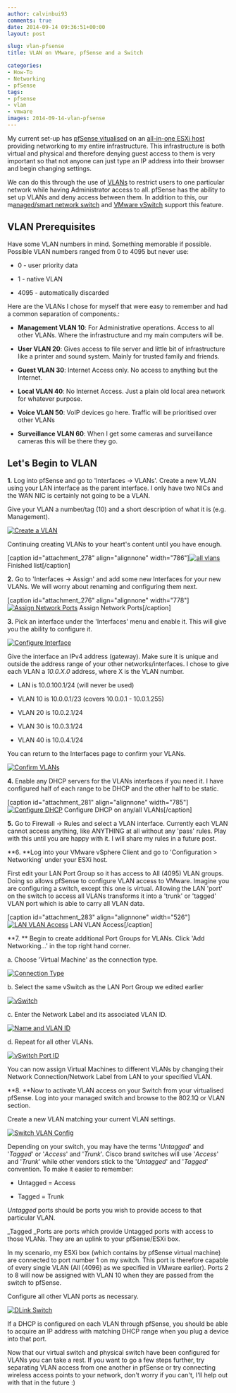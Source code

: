 ```yaml
---
author: calvinbui93
comments: true
date: 2014-09-14 09:36:51+00:00
layout: post

slug: vlan-pfsense
title: VLAN on VMware, pfSense and a Switch

categories:
- How-To
- Networking
- pfSense
tags:
- pfsense
- vlan
- vmware
images: 2014-09-14-vlan-pfsense
---
```


My current set-up has [pfSense vitualised](https://www.pfsense.org/) on an [all-in-one ESXi host](https://calvin.me/all-in-one-esxi-5-5-server/) providing networking to my entire infrastructure. This infrastructure is both virtual and physical and therefore denying guest access to them is very important so that not anyone can just type an IP address into their browser and begin changing settings.

We can do this through the use of [VLANs](http://en.wikipedia.org/wiki/Virtual_LAN) to restrict users to one particular network while having Administrator access to all. pfSense has the ability to set up VLANs and deny access between them. In addition to this, our m[anaged/smart network switch](http://www.dlink.com.au/business-solutions/16-port-gigabit-easysmart-switch) and [VMware vSwitch](http://www.vmware.com/products/vsphere/features/distributed-switch) support this feature.

<!-- more -->


## VLAN Prerequisites


Have some VLAN numbers in mind. Something memorable if possible. Possible VLAN numbers ranged from 0 to 4095 but never use:



	
  * 0 - user priority data

	
  * 1 - native VLAN

	
  * 4095 - automatically discarded


Here are the VLANs I chose for myself that were easy to remember and had a common separation of components.:

	
  * **Management VLAN 10**: For Administrative operations. Access to all other VLANs. Where the infrastructure and my main computers will be.

	
  * **User VLAN 20**: Gives access to file server and little bit of infrastructure like a printer and sound system. Mainly for trusted family and friends.

	
  * **Guest VLAN 30**: Internet Access only. No access to anything but the Internet.

	
  * **Local VLAN 40**: No Internet Access. Just a plain old local area network for whatever purpose.

	
  * **Voice VLAN 50**: VoIP devices go here. Traffic will be prioritised over other VLANs

	
  * **Surveillance VLAN 60**: When I get some cameras and surveillance cameras this will be there they go.




## Let's Begin to VLAN


**1.** Log into pfSense and go to 'Interfaces -> VLANs'.
Create a new VLAN using your LAN interface as the parent interface. I only have two NICs and the WAN NIC is certainly not going to be a VLAN.

Give your VLAN a number/tag (10) and a short description of what it is (e.g. Management).

[![Create a VLAN](https://calvin.me/mymedia/uploads/2014/09/12.png)](https://calvin.me/mymedia/uploads/2014/09/12.png)

Continuing creating VLANs to your heart's content until you have enough.

[caption id="attachment_278" align="alignnone" width="786"][![all vlans](http://calvinbuiblog.files.wordpress.com/2014/09/22.png)](http://calvinbuiblog.files.wordpress.com/2014/09/22.png) Finished list[/caption]

**2.** Go to 'Interfaces -> Assign' and add some new Interfaces for your new VLANs. We will worry about renaming and configuring them next.

[caption id="attachment_276" align="alignnone" width="778"][![Assign Network Ports](https://calvin.me/mymedia/uploads/2014/09/32.png)](https://calvin.me/mymedia/uploads/2014/09/32.png) Assign Network Ports[/caption]

**3.** Pick an interface under the 'Interfaces' menu and enable it. This will give you the ability to configure it.

[![Configure Interface](http://calvinbuiblog.files.wordpress.com/2014/09/42.png)](http://calvinbuiblog.files.wordpress.com/2014/09/42.png)

Give the interface an IPv4 address (gateway). Make sure it is unique and outside the address range of your other networks/interfaces. I chose to give each VLAN a _10.0.X.0_ address, where X is the VLAN number.



	
  * LAN is 10.0.100.1/24 (will never be used)

	
  * VLAN 10 is 10.0.0.1/23 (covers 10.0.0.1 - 10.0.1.255)

	
  * VLAN 20 is 10.0.2.1/24

	
  * VLAN 30 is 10.0.3.1/24

	
  * VLAN 40 is 10.0.4.1/24


You can return to the Interfaces page to confirm your VLANs.

[![Confirm VLANs](https://calvin.me/mymedia/uploads/2014/09/51.png)](https://calvin.me/mymedia/uploads/2014/09/51.png)

**4.** Enable any DHCP servers for the VLANs interfaces if you need it. I have configured half of each range to be DHCP and the other half to be static.

[caption id="attachment_281" align="alignnone" width="785"][![Configure DHCP](https://calvin.me/mymedia/uploads/2014/09/61.png)](https://calvin.me/mymedia/uploads/2014/09/61.png) Configure DHCP on any/all VLANs[/caption]

**5.** Go to Firewall -> Rules and select a VLAN interface. Currently each VLAN cannot access anything, like ANYTHING at all without any 'pass' rules. Play with this until you are happy with it. I will share my rules in a future post.

**6. **Log into your VMware vSphere Client and go to 'Configuration > Networking' under your ESXi host.

First edit your LAN Port Group so it has access to All (4095) VLAN groups. Doing so allows pfSense to configure VLAN access to VMware. Imagine you are configuring a switch, except this one is virtual. Allowing the LAN 'port' on the switch to access all VLANs transforms it into a 'trunk' or 'tagged' VLAN port which is able to carry all VLAN data.

[caption id="attachment_283" align="alignnone" width="526"][![LAN VLAN Access](http://calvinbuiblog.files.wordpress.com/2014/09/lan1.png)](http://calvinbuiblog.files.wordpress.com/2014/09/lan1.png) LAN VLAN Access[/caption]

**7. ** Begin to create additional Port Groups for VLANs. Click 'Add Networking...' in the top right hand corner.

a. Choose 'Virtual Machine' as the connection type.

[![Connection Type](http://calvinbuiblog.files.wordpress.com/2014/09/13.png)](http://calvinbuiblog.files.wordpress.com/2014/09/13.png)

b. Select the same vSwitch as the LAN Port Group we edited earlier

[![vSwitch](http://calvinbuiblog.files.wordpress.com/2014/09/23.png)](http://calvinbuiblog.files.wordpress.com/2014/09/23.png)

c. Enter the Network Label and its associated VLAN ID.

[![Name and VLAN ID](http://calvinbuiblog.files.wordpress.com/2014/09/33.png)](http://calvinbuiblog.files.wordpress.com/2014/09/33.png)

d. Repeat for all other VLANs.

[![vSwitch Port ID](http://calvinbuiblog.files.wordpress.com/2014/09/vmware.png)](http://calvinbuiblog.files.wordpress.com/2014/09/vmware.png)

You can now assign Virtual Machines to different VLANs by changing their Network Connection/Network Label from LAN to your specified VLAN.

**8. **Now to activate VLAN access on your Switch from your virtualised pfSense. Log into your managed switch and browse to the 802.1Q or VLAN section.

Create a new VLAN matching your current VLAN settings.

[![Switch VLAN Config](http://calvinbuiblog.files.wordpress.com/2014/09/14.png)](http://calvinbuiblog.files.wordpress.com/2014/09/14.png)

Depending on your switch, you may have the terms '_Untagged_' and '_Tagged_' or '_Access_' and '_Trunk_'. Cisco brand switches will use '_Access_' and '_Trunk_' while other vendors stick to the '_Untagged_' and '_Tagged_' convention. To make it easier to remember:



	
  * Untagged = Access

	
  * Tagged = Trunk


_Untagged_ ports should be ports you wish to provide access to that particular VLAN.

_Tagged _Ports are ports which provide Untagged ports with access to those VLANs. They are an uplink to your pfSense/ESXi box.

In my scenario, my ESXi box (which contains by pfSense virtual machine) are connected to port number 1 on my switch. This port is therefore capable of every single VLAN (All (4096) as we specified in VMware earlier). Ports 2 to 8 will now be assigned with VLAN 10 when they are passed from the switch to pfSense.

Configure all other VLAN ports as necessary.

[![DLink Switch](http://calvinbuiblog.files.wordpress.com/2014/09/10.png)](http://calvinbuiblog.files.wordpress.com/2014/09/10.png)

If a DHCP is configured on each VLAN through pfSense, you should be able to acquire an IP address with matching DHCP range when you plug a device into that port.

Now that our virtual switch and physical switch have been configured for VLANs you can take a rest. If you want to go a few steps further, try separating VLAN access from one another in pfSense or try connecting wireless access points to your network, don't worry if you can't, I'll help out with that in the future :)
